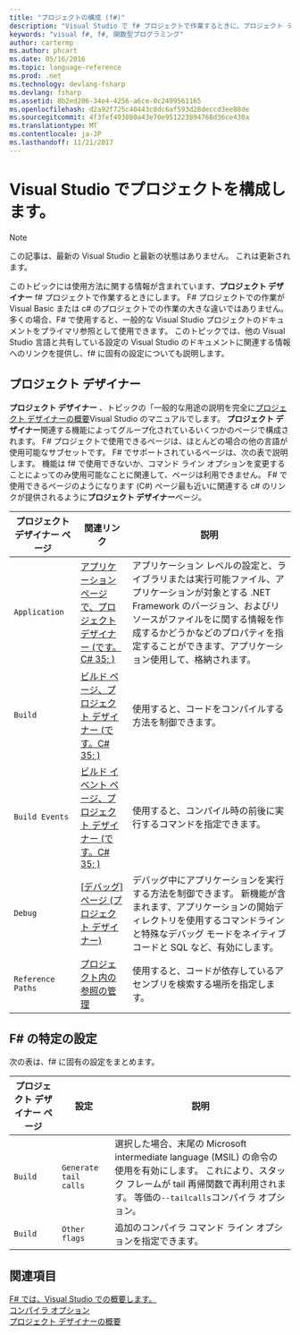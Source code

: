 ```yaml
---
title: "プロジェクトの構成 (f#)"
description: "Visual Studio で f# プロジェクトで作業するときに、プロジェクト デザイナーを使用する方法を説明します。"
keywords: "visual f#, f#, 関数型プログラミング"
author: cartermp
ms.author: phcart
ms.date: 05/16/2016
ms.topic: language-reference
ms.prod: .net
ms.technology: devlang-fsharp
ms.devlang: fsharp
ms.assetid: 8b2ed206-34e4-4256-a6ce-0c2499561165
ms.openlocfilehash: d2a92f725c40443c8dc6af593d28deccd3ee88de
ms.sourcegitcommit: 4f3fef493080a43e70e951223894768d36ce430a
ms.translationtype: MT
ms.contentlocale: ja-JP
ms.lasthandoff: 11/21/2017
---
```

# <a name="configuring-projects-in-visual-studio"></a>Visual Studio でプロジェクトを構成します。

> [!NOTE]
この記事は、最新の Visual Studio と最新の状態はありません。  これは更新されます。

このトピックには使用方法に関する情報が含まれています、**プロジェクト デザイナー** f# プロジェクトで作業するときにします。 F# プロジェクトでの作業が Visual Basic または c# のプロジェクトでの作業の大きな違いではありません。 多くの場合、F# で使用すると、一般的な Visual Studio プロジェクトのドキュメントをプライマリ参照として使用できます。 このトピックでは、他の Visual Studio 言語と共有している設定の Visual Studio のドキュメントに関連する情報へのリンクを提供し、f# に固有の設定についても説明します。

## <a name="project-designer"></a>プロジェクト デザイナー
**プロジェクト デザイナー** 、トピックの「一般的な用途の説明を完全に[プロジェクト デザイナーの概要](https://msdn.microsoft.com/library/898dd854-c98d-430c-ba1b-a913ce3c73d7)Visual Studio のマニュアルでします。 **プロジェクト デザイナー**関連する機能によってグループ化されているいくつかのページで構成されます。 F# プロジェクトで使用できるページは、ほとんどの場合の他の言語が使用可能なサブセットです。 F# でサポートされているページは、次の表で説明します。 機能は f# で使用できないか、コマンド ライン オプションを変更することによってのみ使用可能なことに関連して、ページは利用できません。 F# で使用できるページのようになります (C#) ページ最も近いに関連する c# のリンクが提供されるように**プロジェクト デザイナー**ページ。

|プロジェクト デザイナー ページ|関連リンク|説明|
|---------------------|-------------|-----------|
|`Application`|[アプリケーション ページで、プロジェクト デザイナー &#40;です。C# 35; &#41;](https://msdn.microsoft.com/library/ms247046.aspx)|アプリケーション レベルの設定と、ライブラリまたは実行可能ファイル、アプリケーションが対象とする .NET Framework のバージョン、およびリソースがファイルをに関する情報を作成するかどうかなどのプロパティを指定することができます、アプリケーション使用して、格納されます。|
|`Build`|[ビルド ページ、プロジェクト デザイナー &#40;です。C# 35; &#41;](https://msdn.microsoft.com/library/kb4wyys2.aspx)|使用すると、コードをコンパイルする方法を制御できます。|
|`Build Events`|[ビルド イベント ページ、プロジェクト デザイナー &#40;です。C# 35; &#41;](https://msdn.microsoft.com/library/kb4wyys2.aspx)|使用すると、コンパイル時の前後に実行するコマンドを指定できます。|
|`Debug`|[[デバッグ] ページ (プロジェクト デザイナー)](https://msdn.microsoft.com/library/2wcdezs5.aspx)|デバッグ中にアプリケーションを実行する方法を制御できます。 新機能が含まれます、アプリケーションの開始ディレクトリを使用するコマンドラインと特殊なデバッグ モードをネイティブ コードと SQL など、有効にします。|
|`Reference Paths`|[プロジェクト内の参照の管理](https://msdn.microsoft.com/library/ez524kew.aspx)|使用すると、コードが依存しているアセンブリを検索する場所を指定します。|

## <a name="f-specific-settings"></a>F# の特定の設定
次の表は、f# に固有の設定をまとめます。

|プロジェクト デザイナー ページ|設定|説明|
|---------------------|-------|-----------|
|`Build`|`Generate tail calls`|選択した場合、末尾の Microsoft intermediate language (MSIL) の命令の使用を有効にします。 これにより、スタック フレームが tail 再帰関数で再利用されます。 等価の`--tailcalls`コンパイラ オプション。|
|`Build`|`Other flags`|追加のコンパイラ コマンド ライン オプションを指定できます。|

## <a name="see-also"></a>関連項目
 [F# では、Visual Studio での概要します。](../get-started/get-started-visual-studio.md)  
 [コンパイラ オプション](../language-reference/compiler-options.md)  
 [プロジェクト デザイナーの概要](https://msdn.microsoft.com/library/898dd854-c98d-430c-ba1b-a913ce3c73d7(v=vs.100))
